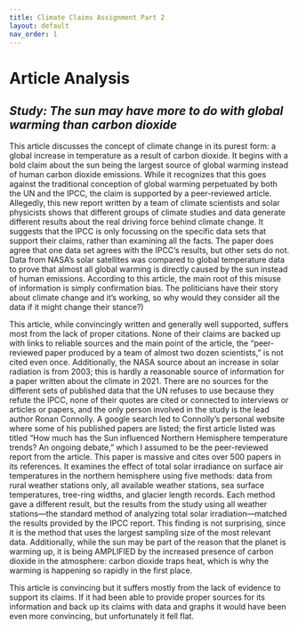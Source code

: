 ```yaml
---
title: Climate Claims Assignment Part 2
layout: default
nav_order: 1
---
```


# Article Analysis
## *Study: The sun may have more to do with global warming than carbon dioxide*

This article discusses the concept of climate change in its purest form: a global increase in temperature as a result of carbon dioxide. It begins with a bold claim about the sun being the largest source of global warming instead of human carbon dioxide emissions. While it recognizes that this goes against the traditional conception of global warming perpetuated by both the UN and the IPCC, the claim is supported by a peer-reviewed article. Allegedly, this new report written by a team of climate scientists and solar physicists shows that different groups of climate studies and data generate different results about the real driving force behind climate change. It suggests that the IPCC is only focussing on the specific data sets that support their claims, rather than examining all the facts. The paper does agree that one data set agrees with the IPCC’s results, but other sets do not. Data from NASA’s solar satellites was compared to global temperature data to prove that almost all global warming is directly caused by the sun instead of human emissions. According to this article, the main root of this misuse of information is simply confirmation bias. The politicians have their story about climate change and it’s working, so why would they consider all the data if it might change their stance?)

This article, while convincingly written and generally well supported, suffers most from the lack of proper citations. None of their claims are backed up with links to reliable sources and the main point of the article, the “peer-reviewed paper produced by a team of almost two dozen scientists,” is not cited even once. Additionally, the NASA source about an increase in solar radiation is from 2003; this is hardly a reasonable source of information for a paper written about the climate in 2021. There are no sources for the different sets of published data that the UN refuses to use because they refute the IPCC, none of their quotes are cited or connected to interviews or articles or papers, and the only person involved in the study is the lead author Ronan Connolly. A google search led to Connolly’s personal website where some of his published papers are listed; the first article listed was titled “How much has the Sun influenced Northern Hemisphere temperature trends? An ongoing debate,” which I assumed to be the peer-reviewed report from the article. This paper is massive and cites over 500 papers in its references. It examines the effect of total solar irradiance on surface air temperatures in the northern hemisphere using five methods: data from rural weather stations only, all available weather stations, sea surface temperatures, tree-ring widths, and glacier length records. Each method gave a different result, but the results from the study using all weather stations—the standard method of analyzing total solar irradiation—matched the results provided by the IPCC report. This finding is not surprising, since it is the method that uses the largest sampling size of the most relevant data. Additionally, while the sun may be part of the reason that the planet is warming up, it is being AMPLIFIED by the increased presence of carbon dioxide in the atmosphere: carbon dioxide traps heat, which is why the warming is happening so rapidly in the first place. 

This article is convincing but it suffers mostly from the lack of evidence to support its claims. If it had been able to provide proper sources for its information and back up its claims with data and graphs it would have been even more convincing, but unfortunately it fell flat.
